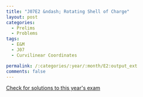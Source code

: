 ```yaml
---
title: "J07E2 &ndash; Rotating Shell of Charge"
layout: post
categories:
  - Prelims
  - Problems
tags:
  - E&M
  - J07
  - Curvilinear Coordinates

permalink: /:categories/:year/:month/E2:output_ext
comments: false
---
```

<object data="2007J2E.pdf" type="application/pdf" width="100%" height="500"></object>
<div class="message"><a href='https://princetonprelim.com/prelim/18/'>Check for solutions to this year's exam</a></div>